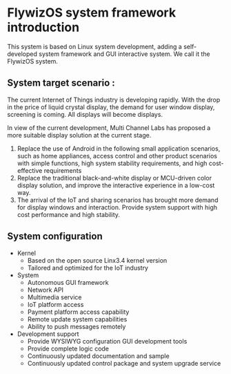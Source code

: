 

# <span id="system_introdoction">FlywizOS system framework introduction</span>
This system is based on Linux system development, adding a self-developed system framework and GUI interactive system.
We call it the FlywizOS system.

## System target scenario :
The current Internet of Things industry is developing rapidly. With the drop in the price of liquid crystal display, the demand for user window display, screening is coming. All displays will become displays.

In view of the current development, Multi Channel Labs has proposed a more suitable display solution at the current stage.  
    
   1. Replace the use of Android in the following small application scenarios, such as home appliances, access control and other product scenarios with simple functions, high system stability requirements, and high cost-effective requirements	
   2. Replace the traditional black-and-white display or MCU-driven color display solution, and improve the interactive experience in a low-cost way.	
   3. The arrival of the IoT and sharing scenarios has brought more demand for display windows and interaction. Provide system support with high cost performance and high stability.

## System configuration
* Kernel
	* Based on the open source Linx3.4 kernel version
	* Tailored and optimized for the IoT industry
* System
	* Autonomous GUI framework
	*  Network API
	*  Multimedia service
	*  IoT platform access
	*  Payment platform access capability
	*  Remote update system capabilities
	*  Ability to push messages remotely
* Development support
	* Provide WYSIWYG configuration GUI development tools
	* Provide complete logic code
	* Continuously updated documentation and sample
	* Continuously updated control package and system upgrade service

